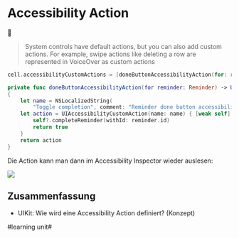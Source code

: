 # Accessibility Action
🦮

> System controls have default actions, but you can also add custom actions. For example, swipe actions like deleting a row are represented in VoiceOver as custom actions

```swift
cell.accessibilityCustomActions = [doneButtonAccessibilityAction(for: reminder)]
```

```swift
private func doneButtonAccessibilityAction(for reminder: Reminder) -> UIAccessibilityCustomAction
{
    let name = NSLocalizedString(
        "Toggle completion", comment: "Reminder done button accessibility label")
    let action = UIAccessibilityCustomAction(name: name) { [weak self] action in
        self?.completeReminder(withId: reminder.id)
        return true
    }
    return action
}
```

Die Action kann man dann im Accessibility Inspector wieder auslesen:

![][image-1]

## Zusammenfassung
- UIKit: Wie wird eine Accessibility Action definiert? (Konzept)

[image-1]:	assets/Bildschirm%C2%ADfoto%202023-04-24%20um%2008.45.48.png

#learning unit#